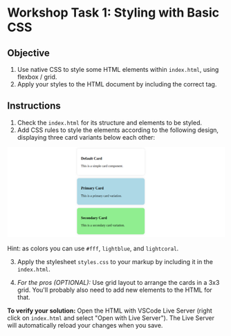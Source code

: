 # Workshop Task 1: Styling with Basic CSS
## Objective
1. Use native CSS to style some HTML elements within `index.html`, using flexbox / grid.
2. Apply your styles to the HTML document by including the correct tag.

## Instructions
1. Check the `index.html` for its structure and elements to be styled.
1. Add CSS rules to style the elements according to the following design,
   displaying three card variants below each other: 

![Cards](cards.png)

Hint: as colors you can use `#fff`, `lightblue`, and `lightcoral`.

3. Apply the stylesheet `styles.css` to your markup by including it in the `index.html`.

4. _For the pros (OPTIONAL):_ Use grid layout to arrange the cards in a 3x3 grid. You'll
   probably also need to add new elements to the HTML for that.

**To verify your solution:** Open the HTML with VSCode Live Server (right click on
`index.html` and select "Open with Live Server"). The Live Server will automatically reload your changes when you save.
